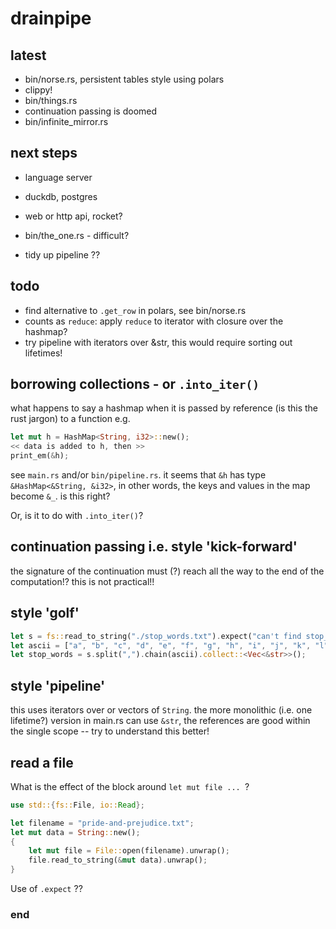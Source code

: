 # drainpipe

## latest

 - bin/norse.rs, persistent tables style using polars
 - clippy!
 - bin/things.rs
 - continuation passing is doomed
 - bin/infinite_mirror.rs

## next steps

 - language server

 - duckdb, postgres
 - web or http api, rocket?

 - bin/the_one.rs - difficult?
 - tidy up pipeline ??

## todo

 - find alternative to `.get_row` in polars, see bin/norse.rs
 - counts as `reduce`: apply `reduce` to iterator with closure over the hashmap?
 - try pipeline with iterators over &str, this would require sorting out lifetimes!

## borrowing collections - or `.into_iter()`

what happens to say a hashmap when it is passed by reference (is this the rust jargon) to a function e.g.

```rust
let mut h = HashMap<String, i32>::new();
<< data is added to h, then >>
print_em(&h);
```

see `main.rs` and/or `bin/pipeline.rs`. it seems that `&h` has type `&HashMap<&String, &i32>`, in other words, 
the keys and values in the map become `&_`. is this right?

Or, is it to do with `.into_iter()`?

## continuation passing i.e. style 'kick-forward'

the signature of the continuation must (?) reach all the way to the end of the computation!? this is not practical!!

## style 'golf'

```rust
let s = fs::read_to_string("./stop_words.txt").expect("can't find stop_words.txt?");
let ascii = ["a", "b", "c", "d", "e", "f", "g", "h", "i", "j", "k", "l", "m", "n", "o", "p", "q", "r", "s", "t", "u", "v", "w", "x",  "y", "z"];
let stop_words = s.split(",").chain(ascii).collect::<Vec<&str>>();
```

## style 'pipeline'

this uses iterators over or vectors of `String`. the more monolithic (i.e. one lifetime?) version in main.rs can use `&str`, the references are good within the single scope -- try to understand this better!

## read a file

What is the effect of the block around `let mut file ... `?

```rust
use std::{fs::File, io::Read};

let filename = "pride-and-prejudice.txt";
let mut data = String::new();
{
    let mut file = File::open(filename).unwrap();
    file.read_to_string(&mut data).unwrap();
}
```

Use of `.expect` ??


### end
